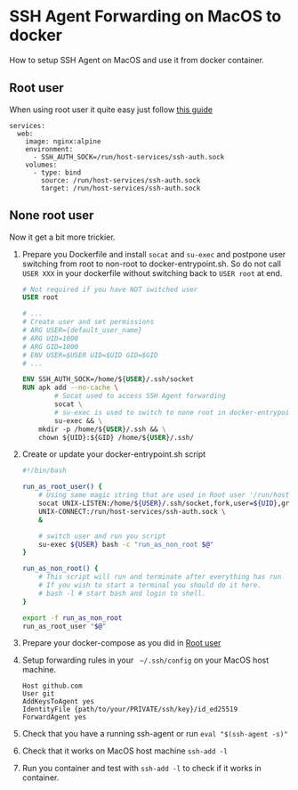 # SSH Agent Forwarding on MacOS to docker

How to setup SSH Agent on MacOS and use it from docker container.

## Root user

When using root user it quite easy just follow [this guide](https://docs.docker.com/desktop/mac/networking/#ssh-agent-forwarding)

```docker-compose
services:
  web:
    image: nginx:alpine
    environment:
      - SSH_AUTH_SOCK=/run/host-services/ssh-auth.sock
    volumes:
      - type: bind
        source: /run/host-services/ssh-auth.sock
        target: /run/host-services/ssh-auth.sock
```

## None root user

Now it get a bit more trickier.

1. Prepare you Dockerfile and install `socat` and `su-exec` and postpone user switching from root to non-root to docker-entrypoint.sh.
   So do not call `USER XXX` in your dockerfile without switching back to `USER root` at end.

    ```Dockerfile
    # Not required if you have NOT switched user
    USER root 

    # ...
    # Create user and set permissions
    # ARG USER={default_user_name}
    # ARG UID=1000
    # ARG GID=1000
    # ENV USER=$USER UID=$UID GID=$GID
    # ...

    ENV SSH_AUTH_SOCK=/home/${USER}/.ssh/socket
    RUN apk add --no-cache \
            # Socat used to access SSH Agent forwarding
            socat \
            # su-exec is used to switch to none root in docker-entrypoint.sh
            su-exec && \
        mkdir -p /home/${USER}/.ssh && \
        chown ${UID}:${GID} /home/${USER}/.ssh/
    ```

2. Create or update your docker-entrypoint.sh script

    ```bash
    #!/bin/bash

    run_as_root_user() {
        # Using same magic string that are used in Root user '/run/host-services/ssh-auth.sock' 
        socat UNIX-LISTEN:/home/${USER}/.ssh/socket,fork,user=${UID},group=${GID},mode=777 \
        UNIX-CONNECT:/run/host-services/ssh-auth.sock \
        &

        # switch user and run you script
        su-exec ${USER} bash -c "run_as_non_root $@"
    }

    run_as_non_root() {
        # This script will run and terminate after everything has run
        # If you wish to start a terminal you should do it here.
        # bash -l # start bash and login to shell.
    }

    export -f run_as_non_root
    run_as_root_user "$@"
    ```

3. Prepare your docker-compose as you did in [Root user](#root-user)
4. Setup forwarding rules in your ` ~/.ssh/config` on your MacOS host machine.

    ```config
    Host github.com
    User git
    AddKeysToAgent yes
    IdentityFile {path/to/your/PRIVATE/ssh/key}/id_ed25519
    ForwardAgent yes
    ```

5. Check that you have a running ssh-agent or run `eval "$(ssh-agent -s)"`
6. Check that it works on MacOS host machine `ssh-add -l`
7. Run you container and test with `ssh-add -l` to check if it works in container.
